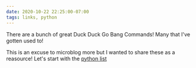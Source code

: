 ```yaml
---
date: 2020-10-22 22:25:00-07:00
tags: links, python
---
```


There are a bunch of great Duck Duck Go Bang Commands! Many that I've gotten used to!

This is an excuse to microblog more but I wanted to share these as a reasource! Let's start with the [python list](https://duckduckgo.com/bang?c=Tech&sc=Languages+(Python))